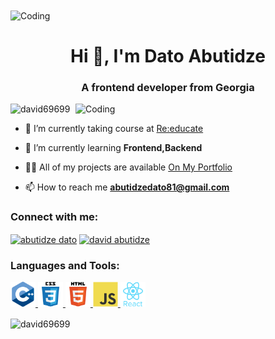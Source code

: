 <img align="center" alt="Coding" width="400" src="https://media.tenor.com/qJ5evVs-_uUAAAAC/coding.gif">
<h1 align="center">Hi 👋, I'm Dato Abutidze</h1>
<h3 align="center">A frontend developer from Georgia</h3>
<img align="right" alt="Coding" width="400" src="https://cdn.dribbble.com/users/330915/screenshots/3587000/10_coding_dribbble.gif">

<p align="left"> <img src="https://komarev.com/ghpvc/?username=david69699&label=Profile%20views&color=0e75b6&style=flat" alt="david69699" /> </p>

- 🔭 I’m currently taking course at [Re:educate](https://reeducate.space/)

- 🌱 I’m currently learning **Frontend,Backend**

- 👨‍💻 All of my projects are available
[On My Portfolio](https://portfolio-dvt.vercel.app/)

- 📫 How to reach me **abutidzedato81@gmail.com**

<h3 align="left">Connect with me:</h3>
<p align="left">
<a href="https://www.linkedin.com/in/abutidze-dato-9056aa294/" target="_blank"><img align="center" src="https://raw.githubusercontent.com/rahuldkjain/github-profile-readme-generator/master/src/images/icons/Social/linked-in-alt.svg" alt="abutidze dato" height="30" width="40" /></a>
<a href="https://www.facebook.com/davitabutidze.48/" target="_blank"><img align="center" src="https://raw.githubusercontent.com/rahuldkjain/github-profile-readme-generator/master/src/images/icons/Social/facebook.svg" alt="david abutidze" height="30" width="40" /></a>
</p>

<h3 align="left">Languages and Tools:</h3>
<p align="left"> <a href="https://www.w3schools.com/cpp/" target="_blank" rel="noreferrer"> <img src="https://raw.githubusercontent.com/devicons/devicon/master/icons/cplusplus/cplusplus-original.svg" alt="cplusplus" width="40" height="40"/> </a> <a href="https://www.w3schools.com/css/" target="_blank" rel="noreferrer"> <img src="https://raw.githubusercontent.com/devicons/devicon/master/icons/css3/css3-original-wordmark.svg" alt="css3" width="40" height="40"/> </a> <a href="https://www.w3.org/html/" target="_blank" rel="noreferrer"> <img src="https://raw.githubusercontent.com/devicons/devicon/master/icons/html5/html5-original-wordmark.svg" alt="html5" width="40" height="40"/> </a> <a href="https://developer.mozilla.org/en-US/docs/Web/JavaScript" target="_blank" rel="noreferrer"> <img src="https://raw.githubusercontent.com/devicons/devicon/master/icons/javascript/javascript-original.svg" alt="javascript" width="40" height="40"/> </a> <a href="https://reactjs.org/" target="_blank" rel="noreferrer"> <img src="https://raw.githubusercontent.com/devicons/devicon/master/icons/react/react-original-wordmark.svg" alt="react" width="40" height="40"/> </a> </p>

<p><img align="center" src="https://github-readme-stats.vercel.app/api/top-langs?username=datoabuta&show_icons=true&locale=en&layout=compact" alt="david69699" /></p>
